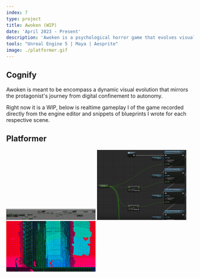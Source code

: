 ```yaml
---
index: 7
type: project
title: Awoken (WIP)
date: 'April 2023 - Present'
description: 'Awoken is a psychological horror game that evolves visually, mechanically, and graphically as the player progresses from a platformer, to a top-down, to a 3D perspective. I'm currently solo developing the game.'
tools: "Unreal Engine 5 | Maya | Aesprite"
image: ./platformer.gif
---
```

## Cognify
Awoken is meant to be encompass a dynamic visual evolution that mirrors the protagonist's journey from digital confinement to autonomy.

Right now it is a WIP, below is realtime gameplay I of the game recorded directly from the engine editor and snippets of blueprints I wrote for each respective scene.

## Platformer
<img src="./parallaxbp.png" width="240px"/>
<img src="./updateparallaxbp.png" width="240px"/>
<img src="./platformer.gif" width="240px"/>